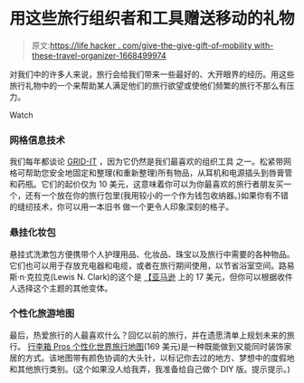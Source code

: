 # 用这些旅行组织者和工具赠送移动的礼物

> 原文:[https://life hacker . com/give-the-give-gift-of-mobility with-these-travel-organizer-1668499974](https://lifehacker.com/give-the-gift-of-mobility-with-these-travel-organizers-1668499974)

对我们中的许多人来说，旅行会给我们带来一些最好的、大开眼界的经历。用这些旅行礼物中的一个来帮助某人满足他们的旅行欲望或使他们频繁的旅行不那么有压力。

Watch

### 网格信息技术

我们每年都谈论 [GRID-IT](http://smile.amazon.com/Cocoon-CPG10BK-Grid-It-Organizer-Black/dp/B002HU27UW?asc_campaign=InlineText&asc_refurl=https://lifehacker.com/give-the-gift-of-mobility-with-these-travel-organizers-1668499974&asc_source=&tag=kinjalifehackerlink-20) ，因为它仍然是我们最喜欢的组织工具 之一。松紧带网格可帮助您安全地固定和整理(和重新整理)所有物品，从耳机和电源插头到唇膏管和药瓶。它们的起价仅为 10 美元，这意味着你可以为你最喜欢的旅行者朋友买一个，还有一个放在你的旅行包里(我用较小的一个作为钱包收纳器。)如果你有不错的缝纫技术，你可以用一本旧书 做一个更令人印象深刻的格子。

### 悬挂化妆包

悬挂式洗漱包方便携带个人护理用品、化妆品、珠宝以及旅行中需要的各种物品。它们也可以用于存放充电器和电缆，或者在旅行期间使用，以节省浴室空间。路易斯·n·克拉克(Lewis N. Clark)的这个是 [【亚马逊](http://smile.amazon.com/Lewis-N-Clark-Hanging-Toiletry/dp/B002P0XMYO?asc_campaign=InlineText&asc_refurl=https://lifehacker.com/give-the-gift-of-mobility-with-these-travel-organizers-1668499974&asc_source=&tag=kinjalifehackerlink-20) 上的 17 美元，但你可以根据收件人选择这个主题的其他变体。

### 个性化旅游地图

最后，热爱旅行的人最喜欢什么？回忆以前的旅行，并在遗愿清单上规划未来的旅行。 [行李箱 Pros 个性化世界旅行地图](http://smile.amazon.com/Luggage-Pros-Personalized-World-Travel/dp/B003TPVRDC?asc_campaign=InlineText&asc_refurl=https://lifehacker.com/give-the-gift-of-mobility-with-these-travel-organizers-1668499974&asc_source=&tag=kinjalifehackerlink-20)(169 美元)是一种既能做到又能同时装饰家居的方式。该地图带有颜色协调的大头针，以标记你去过的地方、梦想中的度假地和其他旅行类别。(这个如果没人给我弄，我准备给自己做个 DIY 版。提示提示。)